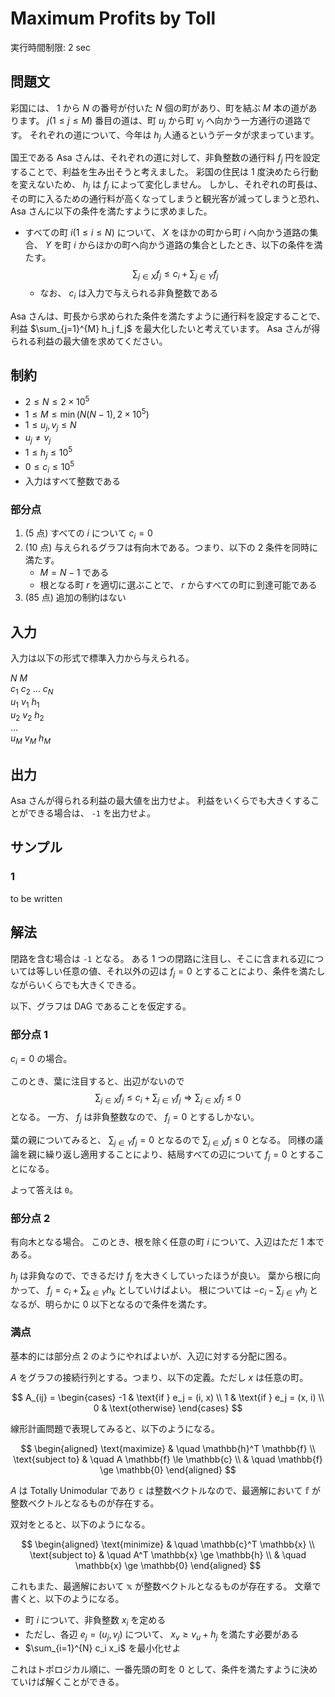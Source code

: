 # Maximum Profits by Toll

実行時間制限: 2 sec

## 問題文

彩国には、 $1$ から $N$ の番号が付いた $N$ 個の町があり、町を結ぶ $M$ 本の道があります。
$j (1 \le j \le M)$ 番目の道は、町 $u_j$ から町 $v_j$ へ向かう一方通行の道路です。
それぞれの道について、今年は $h_j$ 人通るというデータが求まっています。

国王である Asa さんは、それぞれの道に対して、非負整数の通行料 $f_j$ 円を設定することで、利益を生み出そうと考えました。
彩国の住民は 1 度決めたら行動を変えないため、 $h_j$ は $f_j$ によって変化しません。
しかし、それぞれの町長は、その町に入るための通行料が高くなってしまうと観光客が減ってしまうと恐れ、 Asa さんに以下の条件を満たすように求めました。

- すべての町 $i (1 \le i \le N)$ について、 $X$ をほかの町から町 $i$ へ向かう道路の集合、 $Y$ を町 $i$ からほかの町へ向かう道路の集合としたとき、以下の条件を満たす。
  $$\sum_{j \in X} f_j \le c_i + \sum_{j \in Y} f_j$$
  - なお、 $c_i$ は入力で与えられる非負整数である

Asa さんは、町長から求められた条件を満たすように通行料を設定することで、利益 $\sum_{j=1}^{M} h_j f_j$ を最大化したいと考えています。
Asa さんが得られる利益の最大値を求めてください。

## 制約

- $2 \le N \le 2 \times 10^5$
- $1 \le M \le \min(N (N-1), 2 \times 10^5)$
- $1 \le u_j, v_j \le N$
- $u_j \ne v_j$
- $1 \le h_j \le 10^5$
- $0 \le c_i \le 10^5$
- 入力はすべて整数である

### 部分点

1. (5 点) すべての $i$ について $c_i = 0$
2. (10 点) 与えられるグラフは有向木である。つまり、以下の 2 条件を同時に満たす。
   - $M = N - 1$ である
   - 根となる町 $r$ を適切に選ぶことで、 $r$ からすべての町に到達可能である
3. (85 点) 追加の制約はない

## 入力

入力は以下の形式で標準入力から与えられる。

$N$ $M$ <br />
$c_1$ $c_2$ ... $c_N$ <br />
$u_1$ $v_1$ $h_1$ <br />
$u_2$ $v_2$ $h_2$ <br />
... <br />
$u_M$ $v_M$ $h_M$ <br />

## 出力

Asa さんが得られる利益の最大値を出力せよ。
利益をいくらでも大きくすることができる場合は、 `-1` を出力せよ。

## サンプル

### 1

to be written

## 解法

閉路を含む場合は `-1` となる。
ある 1 つの閉路に注目し、そこに含まれる辺については等しい任意の値、それ以外の辺は $f_j = 0$ とすることにより、条件を満たしながらいくらでも大きくできる。

以下、グラフは DAG であることを仮定する。

### 部分点 1

$c_i = 0$ の場合。

このとき、葉に注目すると、出辺がないので
$$\sum_{j \in X} f_j \le c_i + \sum_{j \in Y} f_j \Rightarrow \sum_{j \in X} f_j \le 0$$
となる。
一方、 $f_j$ は非負整数なので、 $f_j = 0$ とするしかない。

葉の親についてみると、 $\sum_{j \in Y} f_j = 0$ となるので $\sum_{j \in X} f_j \le 0$ となる。
同様の議論を親に繰り返し適用することにより、結局すべての辺について $f_j = 0$ とすることになる。

よって答えは `0`。

### 部分点 2

有向木となる場合。
このとき、根を除く任意の町 $i$ について、入辺はただ 1 本である。

$h_j$ は非負なので、できるだけ $f_j$ を大きくしていったほうが良い。
葉から根に向かって、 $f_j = c_i + \sum_{k \in Y} h_k$ としていけばよい。
根については $-c_i - \sum_{j \in Y} h_j$ となるが、明らかに 0 以下となるので条件を満たす。

### 満点

基本的には部分点 2 のようにやればよいが、入辺に対する分配に困る。

$A$ をグラフの接続行列とする。つまり、以下の定義。ただし $x$ は任意の町。

$$
A_{ij} = \begin{cases}
-1 & \text{if } e_j = (i, x) \\
1 & \text{if } e_j = (x, i) \\
0 & \text{otherwise}
\end{cases}
$$

線形計画問題で表現してみると、以下のようになる。

$$
\begin{aligned}
\text{maximize} & \quad \mathbb{h}^T \mathbb{f} \\
\text{subject to} & \quad A \mathbb{f} \le \mathbb{c} \\
& \quad \mathbb{f} \ge \mathbb{0}
\end{aligned}
$$

$A$ は Totally Unimodular であり $\mathbb{c}$ は整数ベクトルなので、最適解において $\mathbb{f}$ が整数ベクトルとなるものが存在する。

双対をとると、以下のようになる。

$$
\begin{aligned}
\text{minimize} & \quad \mathbb{c}^T \mathbb{x} \\
\text{subject to} & \quad A^T \mathbb{x} \ge \mathbb{h} \\
& \quad \mathbb{x} \ge \mathbb{0}
\end{aligned}
$$

これもまた、最適解において $\mathbb{x}$ が整数ベクトルとなるものが存在する。
文章で書くと、以下のようになる。

- 町 $i$ について、非負整数 $x_i$ を定める
- ただし、各辺 $e_j = (u_j, v_j)$ について、 $x_v \ge v_u + h_j$ を満たす必要がある
- $\sum_{i=1}^{N} c_i x_i$ を最小化せよ

これはトポロジカル順に、一番先頭の町を 0 として、条件を満たすように決めていけば解くことができる。
